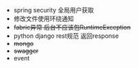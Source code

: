 - spring security  全局用户获取
- 修改文件使用环绕通知
- ~~fabric异常  后台不应该包RuntimeException~~
- python django rest规范 返回response
- ~~mongo~~
- ~~swagger~~
- event